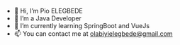 - 👋 Hi, I’m Pio ELEGBEDE
-  👀 I’m a Java Developer
- 🌱 I’m currently learning SpringBoot and VueJs
- 📫 You can contact me at olabiyielegbede@gmail.com

<!---
PioELG/PioELG is a ✨ special ✨ repository because its `README.md` (this file) appears on your GitHub profile.
You can click the Preview link to take a look at your changes.
--->
